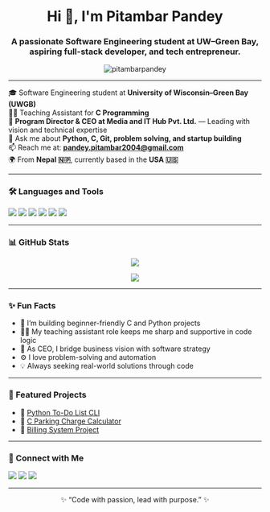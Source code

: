<h1 align="center">Hi 👋, I'm Pitambar Pandey</h1>
<h3 align="center">A passionate Software Engineering student at UW–Green Bay, aspiring full-stack developer, and tech entrepreneur.</h3>

<p align="center">
  <img src="https://komarev.com/ghpvc/?username=pitambarpandey&label=Profile%20views&color=0e75b6&style=flat" alt="pitambarpandey" />
</p>

---

🎓 Software Engineering student at **University of Wisconsin–Green Bay (UWGB)**  
👨‍🏫 Teaching Assistant for **C Programming**  
💼 **Program Director & CEO at Media and IT Hub Pvt. Ltd.** — Leading with vision and technical expertise  
💬 Ask me about **Python, C, Git, problem solving, and startup building**  
📫 Reach me at: **pandey.pitambar2004@gmail.com**  
🌍 From **Nepal 🇳🇵**, currently based in the **USA 🇺🇸**

---

### 🛠️ Languages and Tools

<p>
  <img src="https://img.shields.io/badge/Python-3670A0?style=for-the-badge&logo=python&logoColor=ffdd54" />
  <img src="https://img.shields.io/badge/C-00599C?style=for-the-badge&logo=c&logoColor=white" />
  <img src="https://img.shields.io/badge/HTML-E34F26?style=for-the-badge&logo=html5&logoColor=white" />
  <img src="https://img.shields.io/badge/CSS-1572B6?style=for-the-badge&logo=css3&logoColor=white" />
  <img src="https://img.shields.io/badge/Git-F05032?style=for-the-badge&logo=git&logoColor=white" />
  <img src="https://img.shields.io/badge/VSCode-007ACC?style=for-the-badge&logo=visual-studio-code&logoColor=white" />
</p>

---

### 📊 GitHub Stats

<p align="center">
  <img src="https://github-readme-stats.vercel.app/api?username=pitambarpandey&show_icons=true&theme=radical" />
</p>
<p align="center">
  <img src="https://github-readme-streak-stats.herokuapp.com/?user=pitambarpandey&theme=tokyonight" />
</p>

---

### ✨ Fun Facts

- 🔭 I’m building beginner-friendly C and Python projects  
- 👨‍💻 My teaching assistant role keeps me sharp and supportive in code logic  
- 💼 As CEO, I bridge business vision with software strategy  
- ⚙️ I love problem-solving and automation  
- 💡 Always seeking real-world solutions through code  

---

### 📌 Featured Projects

- 🔹 [Python To-Do List CLI](https://github.com/pitambarpandey/todo-python)
- 🔹 [C Parking Charge Calculator](https://github.com/pitambarpandey/parking-fee-c)
- 🔹 [Billing System Project](https://github.com/pitambarpandey/energy-billing-system)

---

### 🔗 Connect with Me

<p>
  <a href="https://www.linkedin.com/in/pitambarpandey/"><img src="https://img.shields.io/badge/-LinkedIn-0077B5?style=for-the-badge&logo=linkedin&logoColor=white" /></a>
  <a href="mailto:pandey.pitambar2004@gmail.com"><img src="https://img.shields.io/badge/-Email-D14836?style=for-the-badge&logo=gmail&logoColor=white" /></a>
  <a href="[https://www.instagram.com/your_instagram_username](https://www.instagram.com/pri_nce.pandey/)"><img src="https://img.shields.io/badge/-Instagram-E4405F?style=for-the-badge&logo=instagram&logoColor=white" /></a>
</p>

---

<p align="center">✨ “Code with passion, lead with purpose.” ✨</p>
